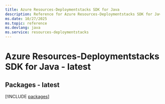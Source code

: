 ```yaml
---
title: Azure Resources-Deploymentstacks SDK for Java
description: Reference for Azure Resources-Deploymentstacks SDK for Java
ms.date: 10/27/2025
ms.topic: reference
ms.devlang: java
ms.service: resources-deploymentstacks
---
```

# Azure Resources-Deploymentstacks SDK for Java - latest
## Packages - latest
[!INCLUDE [packages](resources-deploymentstacks-index.md)]